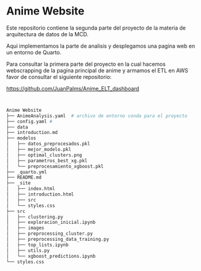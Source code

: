 # Anime Website

Este repositorio contiene la segunda parte del proyecto de la materia de arquitectura de datos de la MCD. 

Aqui implementamos la parte de analisis y desplegamos una pagina web en un entorno de Quarto. 

Para consultar la primera parte del proyecto en la cual hacemos webscrapping de la pagina principal de anime y armamos el ETL en AWS favor de consultar el siguiente repositorio: 

https://github.com/JuanPalms/Anime_ELT_dashboard


``` bash


Anime Website
├── AnimeAnalysis.yaml  # archivo de entorno conda para el proyecto
├── config.yaml # 
├── data
├── introduction.md
├── modelos
│   ├── datos_preprocesados.pkl
│   ├── mejor_modelo.pkl
│   ├── optimal_clusters.png
│   ├── parametros_best_xg.pkl
│   └── preprocesamiento_xgboost.pkl
├── _quarto.yml
├── README.md
├── _site
│   ├── index.html
│   ├── introduction.html
│   ├── src
│   └── styles.css
├── src
│   ├── clustering.py
│   ├── exploracion_inicial.ipynb
│   ├── images
│   ├── preprocessing_cluster.py
│   ├── preprocessing_data_training.py
│   ├── top_lists.ipynb
│   ├── utils.py
│   └── xgboost_predictions.ipynb
└── styles.css

```


